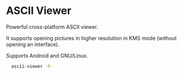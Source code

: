 # ASCII Viewer

Powerful cross-platform ASCII viewer.

It supports opening pictures in higher resolution in
KMS mode (without opening an interface). 

Supports Android and GNU/Linux.

```bash
  ascii-viewer -h
```
